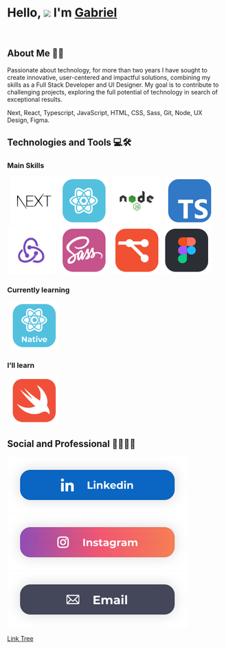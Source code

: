 # Hello, <img height="40px"  src=".GitHub/Hi.gif"> I'm [Gabriel](https://cutt.ly/stwgabriel)

<br>

## About Me 🧑‍💻

Passionate about technology, for more than two years I have sought to create innovative, user-centered and impactful solutions, combining my skills as a Full Stack Developer and UI Designer. My goal is to contribute to challenging projects, exploring the full potential of technology in search of exceptional results.

Next, React, Typescript, JavaScript, HTML, CSS, Sass, Git, Node, UX Design, Figma.

## Technologies and Tools 💻🛠️

### Main Skills
<code title='NextJs'> ![icon](https://github.com/StwGabriel/Assets/blob/main/icons/nextjs-icon.svg)</code>
<code title='ReactJs'>![icon](https://github.com/StwGabriel/Assets/blob/main/icons/react-icon.svg)</code>
<code title='Node.Js'> ![icon](https://github.com/stwgabriel/assets/blob/main/icons/nodejs-icon.svg)</code>
<code title='Typescript'> ![icon](https://github.com/StwGabriel/Assets/blob/main/icons/typescript-icon.svg)</code>
<code title='Redux'> ![icon](https://github.com/StwGabriel/Assets/blob/main/icons/redux-icon.svg)</code>
<code title='Sass'> ![icon](https://github.com/StwGabriel/Assets/blob/main/icons/sass-icon.svg)</code>
<code title='Git'> ![icon](https://github.com/StwGabriel/Assets/blob/main/icons/git-icon.svg)</code>
<code title='Figma'>![icon](https://github.com/StwGabriel/Assets/blob/main/icons/figma-icon.svg)</code>

### Currently learning
<code title='React Native'> ![icon](https://github.com/StwGabriel/Assets/blob/main/icons/react-native-icon.svg)</code>

### I’ll learn
<code title='Swift'> ![icon](https://github.com/StwGabriel/Assets/blob/main/icons/swift-icon.svg)</code>

## Social and Professional 🏄‍♂️🤵‍♂️

   [![shield](https://github.com/StwGabriel/Assets/blob/main/readme-shields/linkedin-shield.svg)](https://www.linkedin.com/in/stwgabriel/)
   [![shield](https://github.com/StwGabriel/Assets/blob/main/readme-shields/instagram-shield.svg)](https://www.instagram.com/stwgabriel/)
   [![shield](https://github.com/StwGabriel/Assets/blob/main/readme-shields/email-shield.svg)](mailto:contato@stwgabriel.com?Subject=hello)

[ Link Tree ](https://cutt.ly/stwGabriel)
